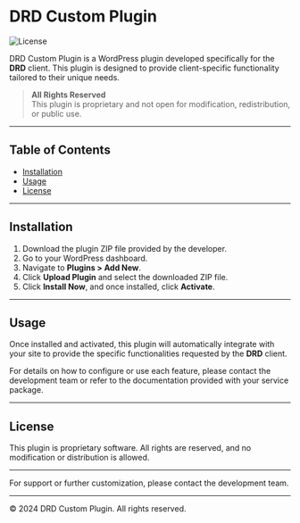 # DRD Custom Plugin

![License](https://img.shields.io/badge/license-All%20Rights%20Reserved-blue)

DRD Custom Plugin is a WordPress plugin developed specifically for the **DRD** client. This plugin is designed to provide client-specific functionality tailored to their unique needs.

> **All Rights Reserved**  
> This plugin is proprietary and not open for modification, redistribution, or public use.

---

## Table of Contents

- [Installation](#installation)
- [Usage](#usage)
- [License](#license)

---

## Installation

1. Download the plugin ZIP file provided by the developer.
2. Go to your WordPress dashboard.
3. Navigate to **Plugins > Add New**.
4. Click **Upload Plugin** and select the downloaded ZIP file.
5. Click **Install Now**, and once installed, click **Activate**.

---

## Usage

Once installed and activated, this plugin will automatically integrate with your site to provide the specific functionalities requested by the **DRD** client.

For details on how to configure or use each feature, please contact the development team or refer to the documentation provided with your service package.

---

## License

This plugin is proprietary software. All rights are reserved, and no modification or distribution is allowed.

---

For support or further customization, please contact the development team.

---

© 2024 DRD Custom Plugin. All rights reserved.